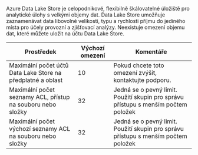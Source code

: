 Azure Data Lake Store je celopodnikové, flexibilně škálovatelné úložiště pro analytické úlohy s velkými objemy dat. Data Lake Store umožňuje zaznamenávat data libovolné velikosti, typu a rychlosti příjmu do jediného místa pro účely provozní a zjišťovací analýzy. Neexistuje omezení objemu dat, které můžete uložit na účtu Data Lake Store.

| **Prostředek** | **Výchozí omezení** | **Komentáře** |
| --- | --- | --- |
| Maximální počet účtů Data Lake Store na předplatné a oblast |10 | Pokud chcete toto omezení zvýšit, kontaktujte podporu. |
| Maximální počet seznamy ACL, přístup na souboru nebo složky |32 | Jedná se o pevný limit. Použití skupin pro správu přístupu s menším počtem položek |
| Maximální počet výchozí seznamy ACL na souboru nebo složky |32 | Jedná se o pevný limit. Použití skupin pro správu přístupu s menším počtem položek |
